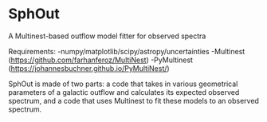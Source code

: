 # SphOut
A Multinest-based outflow model fitter for observed spectra

Requirements:
  -numpy/matplotlib/scipy/astropy/uncertainties
  -Multinest (https://github.com/farhanferoz/MultiNest)
  -PyMultinest  (https://johannesbuchner.github.io/PyMultiNest/)
  
SphOut is made of two parts: a code that takes in various geometrical parameters of a galactic outflow and calculates its expected observed spectrum, and a code that uses Multinest to fit these models to an observed spectrum.
